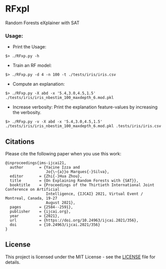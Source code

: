 # RFxpl
Random Forests eXplainer with SAT


### Usage:


* Print the Usage:

<code>$> ./RFxp.py -h </code>

* Train an RF model:

<code>$> ./RFxp.py -d 4 -n 100  -t  ./tests/iris/iris.csv </code>

* Compute an explanation:

<code>$> ./RFxp.py -X abd -x '5.4,3.0,4.5,1.5' ./tests/iris/iris_nbestim_100_maxdepth_6.mod.pkl </code>


* Increase verbosity: 
Print the explanation feature-values by increasing the verbosity.

<code>$> ./RFxp.py -v -X abd -x '5.4,3.0,4.5,1.5' ./tests/iris/iris_nbestim_100_maxdepth_6.mod.pkl .tests/iris/iris.csv </code>


## Citations

Please cite the following paper when you use this work:

```
@inproceedings{ims-ijcai21,
  author       = {Yacine Izza and
                  Jo{\~{a}}o Marques{-}Silva},
  editor       = {Zhi{-}Hua Zhou},
  title        = {On Explaining Random Forests with {SAT}},
  booktitle    = {Proceedings of the Thirtieth International Joint Conference on Artificial
                  Intelligence, {IJCAI} 2021, Virtual Event / Montreal, Canada, 19-27
                  August 2021},
  pages        = {2584--2591},
  publisher    = {ijcai.org},
  year         = {2021},
  url          = {https://doi.org/10.24963/ijcai.2021/356},
  doi          = {10.24963/ijcai.2021/356}
}

```

## License

This project is licensed under the MIT License - see the [LICENSE](LICENSE) file for details.